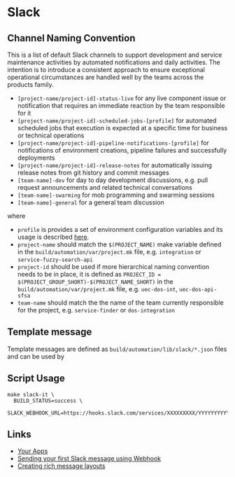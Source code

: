 # Slack

## Channel Naming Convention

This is a list of default Slack channels to support development and service maintenance activities by automated notifications and daily activities. The intention is to introduce a consistent approach to ensure exceptional operational circumstances are handled well by the teams across the products family.

- `[project-name/project-id]-status-live` for any live component issue or notification that requires an immediate reaction by the team responsible for it
- `[project-name/project-id]-scheduled-jobs-[profile]` for automated scheduled jobs that execution is expected at a specific time for business or technical operations
- `[project-name/project-id]-pipeline-notifications-[profile]` for notifications of environment creations, pipeline failures and successfully deployments
- `[project-name/project-id]-release-notes` for automatically issuing release notes from git history and commit messages
- `[team-name]-dev` for day to day development discussions, e.g. pull request announcements and related technical conversations
- `[team-name]-swarming` for mob programming and swarming sessions
- `[team-name]-general` for a general team discussion

where

- `profile` is provides a set of environment configuration variables and its usage is described [here](https://github.com/nhsd-exeter/make-devops/blob/main/build/automation/lib/project/template/build/automation/var/profile/README.md).
- `project-name` should match the `$(PROJECT_NAME)` make variable defined in the `build/automation/var/project.mk` file, e.g. `integration` or `service-fuzzy-search-api`
- `project-id` should be used if more hierarchical naming convention needs to be in place, it is defined as `PROJECT_ID = $(PROJECT_GROUP_SHORT)-$(PROJECT_NAME_SHORT)` in the `build/automation/var/project.mk` file, e.g. `uec-dos-int`, `uec-dos-api-sfsa`
- `team-name` should match the the name of the team currently responsible for the project, e.g. `service-finder` or `dos-integration`

## Template message

Template messages are defined as `build/automation/lib/slack/*.json` files and can be used by

## Script Usage

    make slack-it \
      BUILD_STATUS=success \
      SLACK_WEBHOOK_URL=https://hooks.slack.com/services/XXXXXXXXX/YYYYYYYYYYY/ZZZZZZZZZZZZZZZZZZZZZZZZ

## Links

- [Your Apps](https://api.slack.com/apps/)
- [Sending your first Slack message using Webhook](https://api.slack.com/tutorials/slack-apps-hello-world)
- [Creating rich message layouts](https://api.slack.com/messaging/composing/layouts)
